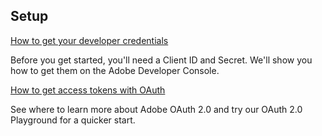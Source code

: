 <DiscoverBlock slots="heading, link, text"/>

## Setup

[How to get your developer credentials](developer-credentials/)

Before you get started, you'll need a Client ID and Secret. We'll show you how to get them on the Adobe Developer Console.

<DiscoverBlock slots="link, text"/>

[How to get access tokens with OAuth](oauth/)

See where to learn more about Adobe OAuth 2.0 and try our OAuth 2.0 Playground for a quicker start.

<DiscoverBlock slots="heading, link, text"/>
